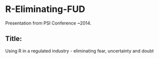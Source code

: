 # R-Eliminating-FUD
Presentation from PSI Conference ~2014. 

## Title:
Using R in a regulated industry - eliminating fear, uncertainty and doubt
